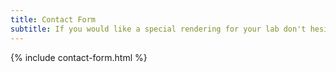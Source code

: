 ```yaml
---
title: Contact Form
subtitle: If you would like a special rendering for your lab don't hesitate to reach out! There's nothing I enjoy more than helping advertise meaningful science.
---
```


{% include contact-form.html %}
